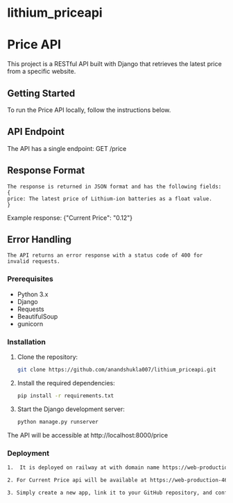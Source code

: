 # lithium_priceapi

# Price API

This project is a RESTful API built with Django that retrieves the latest price from a specific website.

## Getting Started

To run the Price API locally, follow the instructions below.

## API Endpoint

The API has a single endpoint:
    GET /price
## Response Format
    The response is returned in JSON format and has the following fields:
    {
    price: The latest price of Lithium-ion batteries as a float value.
    }
Example response:
    {"Current Price": "0.12"}
    
## Error Handling
    The API returns an error response with a status code of 400 for invalid requests.

### Prerequisites

- Python 3.x
- Django
- Requests
- BeautifulSoup
- gunicorn

### Installation

1. Clone the repository:

   ```bash
   git clone https://github.com/anandshukla007/lithium_priceapi.git
   

2. Install the required dependencies:

   ```bash
   pip install -r requirements.txt
   
3. Start the Django development server:

   ```bash
   python manage.py runserver
   
The API will be accessible at http://localhost:8000/price

### Deployment

```bash
1.  It is deployed on railway at with domain name https://web-production-467f.up.railway.app/

2. For Current Price api will be available at https://web-production-467f.up.railway.app/price/

3. Simply create a new app, link it to your GitHub repository, and configure the build and deployment settings.
